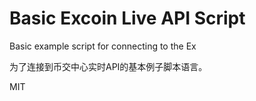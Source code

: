 Basic Excoin Live API Script
=================

Basic example script for connecting to the Ex

为了连接到币交中心实时API的基本例子脚本语言。


MIT
